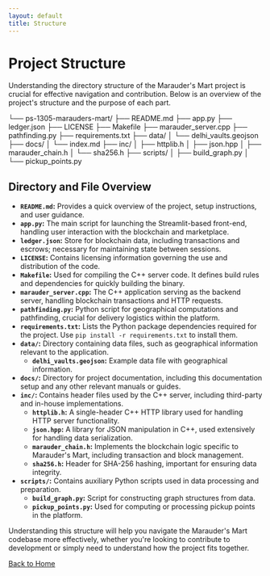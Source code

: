 ```yaml
---
layout: default
title: Structure
---
```


# Project Structure

Understanding the directory structure of the Marauder's Mart project is crucial for effective navigation and contribution. Below is an overview of the project's structure and the purpose of each part.

└── ps-1305-marauders-mart/
├── README.md
├── app.py
├── ledger.json
├── LICENSE
├── Makefile
├── marauder_server.cpp
├── pathfinding.py
├── requirements.txt
├── data/
│ └── delhi_vaults.geojson
├── docs/
│ └── index.md
├── inc/
│ ├── httplib.h
│ ├── json.hpp
│ ├── marauder_chain.h
│ └── sha256.h
├── scripts/
│ ├── build_graph.py
│ └── pickup_points.py

## Directory and File Overview

- **`README.md`:** Provides a quick overview of the project, setup instructions, and user guidance.
- **`app.py`:** The main script for launching the Streamlit-based front-end, handling user interaction with the blockchain and marketplace.
- **`ledger.json`:** Store for blockchain data, including transactions and escrows; necessary for maintaining state between sessions.
- **`LICENSE`:** Contains licensing information governing the use and distribution of the code.
- **`Makefile`:** Used for compiling the C++ server code. It defines build rules and dependencies for quickly building the binary.
- **`marauder_server.cpp`:** The C++ application serving as the backend server, handling blockchain transactions and HTTP requests.
- **`pathfinding.py`:** Python script for geographical computations and pathfinding, crucial for delivery logistics within the platform.
- **`requirements.txt`:** Lists the Python package dependencies required for the project. Use `pip install -r requirements.txt` to install them.
- **`data/`:** Directory containing data files, such as geographical information relevant to the application.
  - **`delhi_vaults.geojson`:** Example data file with geographical information.
- **`docs/`:** Directory for project documentation, including this documentation setup and any other relevant manuals or guides.
- **`inc/`:** Contains header files used by the C++ server, including third-party and in-house implementations.
  - **`httplib.h`:** A single-header C++ HTTP library used for handling HTTP server functionality.
  - **`json.hpp`:** A library for JSON manipulation in C++, used extensively for handling data serialization.
  - **`marauder_chain.h`:** Implements the blockchain logic specific to Marauder's Mart, including transaction and block management.
  - **`sha256.h`:** Header for SHA-256 hashing, important for ensuring data integrity.
- **`scripts/`:** Contains auxiliary Python scripts used in data processing and preparation.
  - **`build_graph.py`:** Script for constructing graph structures from data.
  - **`pickup_points.py`:** Used for computing or processing pickup points in the platform.

Understanding this structure will help you navigate the Marauder's Mart codebase more effectively, whether you're looking to contribute to development or simply need to understand how the project fits together.

[Back to Home](index.md)
